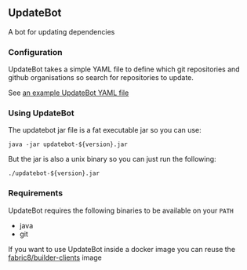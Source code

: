 ## UpdateBot

A bot for updating dependencies

### Configuration

UpdateBot takes a simple YAML file to define which git repositories and github organisations so search for repositories to update.

See [an example UpdateBot YAML file](updatebot-core/src/test/resources/updatebot.yml)

### Using UpdateBot

The updatebot jar file is a fat executable jar so you can use: 

    java -jar updatebot-${version}.jar
  
But the jar is also a unix binary so you can just run the following:

    ./updatebot-${version}.jar

### Requirements

UpdateBot requires the following binaries to be available on your `PATH`

* java
* git

If you want to use UpdateBot inside a docker image you can reuse the [fabric8/builder-clients](https://hub.docker.com/r/fabric8/builder-clients/) image    
      
  